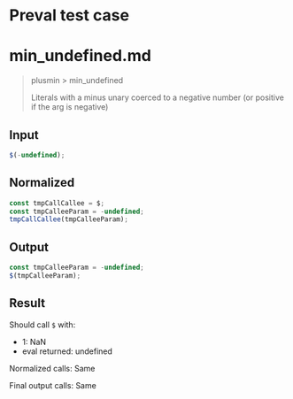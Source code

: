 # Preval test case

# min_undefined.md

> plusmin > min_undefined
>
> Literals with a minus unary coerced to a negative number (or positive if the arg is negative)

## Input

`````js filename=intro
$(-undefined);
`````

## Normalized

`````js filename=intro
const tmpCallCallee = $;
const tmpCalleeParam = -undefined;
tmpCallCallee(tmpCalleeParam);
`````

## Output

`````js filename=intro
const tmpCalleeParam = -undefined;
$(tmpCalleeParam);
`````

## Result

Should call `$` with:
 - 1: NaN
 - eval returned: undefined

Normalized calls: Same

Final output calls: Same
